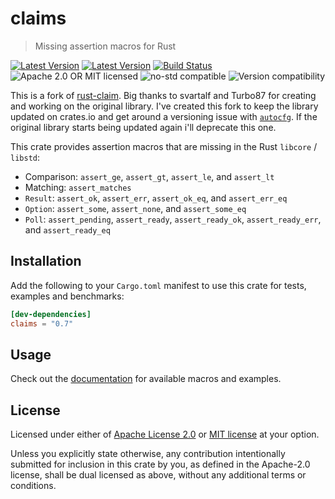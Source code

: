 # claims

> Missing assertion macros for Rust

[![Latest Version](https://img.shields.io/crates/v/claims.svg)](https://crates.io/crates/claims)
[![Latest Version](https://docs.rs/claims/badge.svg)](https://docs.rs/claims)
[![Build Status](https://github.com/mattwilkinsonn/rust-claims/workflows/Continuous%20integration/badge.svg)](https://github.com/mattwilkinsonn/rust-claims/actions)
![Apache 2.0 OR MIT licensed](https://img.shields.io/badge/license-Apache2.0%2FMIT-blue.svg)
![no-std compatible](https://img.shields.io/badge/no--std-compatible-brightgreen)
![Version compatibility](https://img.shields.io/badge/Rust-1.36%2B-blue)

This is a fork of [rust-claim](https://github.com/svartalf/rust-claim). Big thanks to svartalf and Turbo87 for creating and working on the original library. I've created this fork to keep the library updated on crates.io and get around a versioning issue with [`autocfg`](https://github.com/cuviper/autocfg). If the original library starts being updated again i'll deprecate this one.

This crate provides assertion macros that are missing in the Rust `libcore` / `libstd`:

* Comparison: `assert_ge`, `assert_gt`, `assert_le`, and `assert_lt`
* Matching: `assert_matches`
* `Result`: `assert_ok`, `assert_err`, `assert_ok_eq`, and `assert_err_eq`
* `Option`: `assert_some`, `assert_none`, and `assert_some_eq`
* `Poll`: `assert_pending`, `assert_ready`, `assert_ready_ok`, `assert_ready_err`, and `assert_ready_eq`

## Installation

Add the following to your `Cargo.toml` manifest
to use this crate for tests, examples and benchmarks:

```toml
[dev-dependencies]
claims = "0.7"
```

## Usage

Check out the [documentation](https://docs.rs/claims) for available macros and examples.

## License

Licensed under either of [Apache License 2.0](https://github.com/mattwilkinsonn/rust-claims/blob/master/LICENSE-APACHE)
or [MIT license](https://github.com/mattwilkinsonn/rust-claims/blob/master/LICENSE-MIT) at your option.

Unless you explicitly state otherwise, any contribution intentionally submitted for inclusion in this crate by you,
as defined in the Apache-2.0 license, shall be dual licensed as above, without any additional terms or conditions.

